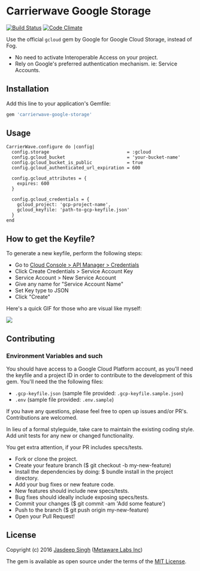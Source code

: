 # Carrierwave Google Storage

[![Build Status](https://travis-ci.org/metaware/carrierwave-google-storage.svg?branch=master)](https://travis-ci.org/metaware/carrierwave-google-storage)
[![Code Climate](https://codeclimate.com/github/metaware/carrierwave-google-storage/badges/gpa.svg)](https://codeclimate.com/github/metaware/carrierwave-google-storage)

Use the official `gcloud` gem by Google for Google Cloud Storage, instead of Fog. 

- No need to activate Interoperable Access on your project.
- Rely on Google's preferred authentication mechanism. ie: Service Accounts.
 

## Installation

Add this line to your application's Gemfile:

```ruby
gem 'carrierwave-google-storage'
```

## Usage

```
CarrierWave.configure do |config|
  config.storage                             = :gcloud
  config.gcloud_bucket                       = 'your-bucket-name'
  config.gcloud_bucket_is_public             = true
  config.gcloud_authenticated_url_expiration = 600
  
  config.gcloud_attributes = {
    expires: 600
  }
  
  config.gcloud_credentials = {
    gcloud_project: 'gcp-project-name',
    gcloud_keyfile: 'path-to-gcp-keyfile.json'
  }
end
```

## How to get the Keyfile?

To generate a new keyfile, perform the following steps: 

- Go to [Cloud Console > API Manager > Credentials](https://console.cloud.google.com/apis/credentials)
- Click Create Credentials > Service Account Key
- Service Account > New Service Account 
- Give any name for "Service Account Name"
- Set Key type to JSON
- Click "Create"

Here's a quick GIF for those who are visual like myself:

![](http://g.recordit.co/VjsK6CAUha.gif)

## Contributing

### Environment Variables and such

You should have access to a Google Cloud Platform account, as you'll need the keyfile and a project ID in order to contribute to the development of this gem. You'll need the the following files:

- `.gcp-keyfile.json` (sample file provided: `.gcp-keyfile.sample.json`)
- `.env` (sample file provided: `.env.sample`)

If you have any questions, please feel free to open up issues and/or PR's. Contributions are welcomed.

In lieu of a formal styleguide, take care to maintain the existing coding style. Add unit tests for any new or changed functionality.

You get extra attention, if your PR includes specs/tests.

- Fork or clone the project.
- Create your feature branch ($ git checkout -b my-new-feature)
- Install the dependencies by doing: $ bundle install in the project directory.
- Add your bug fixes or new feature code.
- New features should include new specs/tests.
- Bug fixes should ideally include exposing specs/tests.
- Commit your changes ($ git commit -am 'Add some feature')
- Push to the branch ($ git push origin my-new-feature)
- Open your Pull Request! 

## License

Copyright (c) 2016 [Jasdeep Singh](http://jasdeep.ca) ([Metaware Labs Inc](http://metawarelabs.com/))

The gem is available as open source under the terms of the [MIT License](http://opensource.org/licenses/MIT).